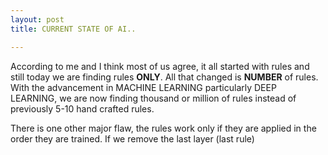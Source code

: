 ```yaml
---
layout: post
title: CURRENT STATE OF AI..

---
```


According to me and I think most of us agree, it all started with rules and still today we are finding rules **ONLY**. All that changed is **NUMBER** of rules. With the advancement in MACHINE LEARNING particularly DEEP LEARNING, we are now finding thousand or million of rules instead of previously 5-10 hand crafted rules.

There is one other major flaw, the rules work only if they are applied in the order they are trained. If we remove the last layer (last rule)

<!-- ---
layout: post
title: My journey into ML/DL, from Zero to Hero.

--- -->


<!-- 
<script type="text/javascript" async
  src="https://cdnjs.cloudflare.com/ajax/libs/mathjax/2.7.1/MathJax.js?config=TeX-AMS-MML_HTMLorMML">
</script>


*_In PROGRESS_*

1. Linear algebra

The numbers can be put into categories, such that, scalar, vectors, matrices and tensors.

* Scalar: It's jus a single number. The naming scheme is using lowercase varibale names (x).
  * x = 2
* Vector: It's an array of numbers. The naming scheme is using bold typeface lowercase varibale names (**x**).
  * **x** = [ x1 x2 x3 ]<sup>T</sup>
* Matrix: It's a 2-D array of numbers. The naming scheme is using bold typeface uppercase variable names (**X**).
  * \(**X** = a & b\\ c & d\)


* Tensors: 
If we have numbers, we can apply functions on them. For example, for an input varaible x 

\\[y = a * x + b\\]
In this case, we apply a function on x (input) such that x is multiplied by a number a and then added to b which results into y (output).

One other a function could be Decomposition/Factorization. For example,

* \[x = m<sub>1</sub> * m<sub>2</sub> * m<sub>3</sub>  \]
In this case, we are factorizing the input into it's prime factors (18 = 2 * 3 * 3). 




1. Probability
2. Classical ML
3. Classical DL
4. Advance ML
5. Advance DL -->
